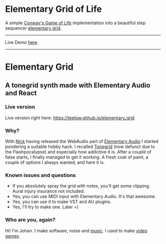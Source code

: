 # Elementary Grid of Life

A simple [Conway's Game of Life](https://en.wikipedia.org/wiki/Conway%27s_Game_of_Life) implementation into a beautiful step sequencer [elementary grid](https://github.com/teetow/elementary_grid). 
________________
Live Demo [here](https://mertovun.github.io/elementary_grid_of_life/?&kick=1&tone=ding&life=1&lifetime=quarter&bassTracks=0,0,0,4,4,8,8,16,0,2,0,0,0,0,0,0&tracks=----------AAJBAJBA--ABAIIAAB-ABAIIAAB-ABAIIAAB-AAJBAJBA).
_______
# Elementary Grid

## A tonegrid synth made with Elementary Audio and React

### Live version

Live version right here: https://teetow.github.io/elementary_grid

### Why?

With [Nick](https://github.com/nick-thompson) having released the WebAudio part of [Elementary Audio](https://www.elementary.audio/) I started pondering a suitable hobby hack. I recalled [Tonegrid](http://www.tonegrid.com/) (now defunct due to the Flashpocalypse) and especially how addictive it is. After a couple of false starts, I finally managed to get it working. A fresh coat of paint, a couple of options I always wanted, and here it is.

### Known issues and questions

* If you absolutely spray the grid with notes, you'll get some clipping. Aural injury insurance not included.
* Yes, you can use MIDI input with Elementary Audio. It's that awesome.
* Yes, you can use it to make VST and AU plugins.
* Yes, I'll try to make one. Later =)

### Who are you, again?

Hi! I'm Johan. I make software, noise and [music](http://soundcloud.com/teetow). I used to make [video games](https://www.mobygames.com/developer/sheet/view/developerId,41851/).
